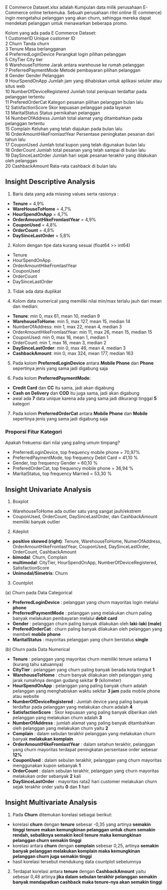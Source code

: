E Commerce Dataset.xlsx adalah Kumpulan data milik perusahaan E-Commerce online terkemuka. Sebuah perusahaan ritel online (E commerce) ingin mengetahui pelanggan yang akan churn, sehingga mereka dapat mendekati pelanggan untuk menawarkan beberapa promo.

Kolom yang ada pada E Commerce Dataset: <br>
1   CustomerID                    Unique customer ID <br>
2   Churn                         Tanda churn <br>
3   Tenure                        Masa berlangganan <br>
4   PreferredLoginDevice          Perangkat login pilihan pelanggan <br>
5   CityTier                      City tier <br>
6   WarehouseToHome               Jarak antara warehouse ke rumah pelanggan <br>
7   PreferredPaymentMode          Metode pembayaran pilihan pelanggan <br>
8   Gender                        Gender Pelanggan <br>
9   HourSpendOnApp                Jumlah jam yang dihabiskan untuk aplikasi seluler atau situs web <br>
10  NumberOfDeviceRegistered      Jumlah total penipuan terdaftar pada pelanggan tertentu <br>
11  PreferedOrderCat              Kategori pesanan pilihan pelanggan bulan lalu <br>
12  SatisfactionScore             Skor kepuasan pelanggan pada layanan <br>
13  MaritalStatus                 Status pernikahan pelanggan <br>
14  NumberOfAddress               Jumlah total alamat yang ditambahkan pada pelanggan tertentu <br>
15  Complain                      Keluhan yang telah diajukan pada bulan lalu <br>
16  OrderAmountHikeFromlastYear   Persentase peningkatan pesanan dari tahun lalu <br>
17  CouponUsed                    Jumlah total kupon yang telah digunakan bulan lalu <br>
18  OrderCount                    Jumlah total pesanan yang telah sampai di bulan lalu <br>
19  DaySinceLastOrder             Jumlah hari sejak pesanan terakhir yang dilakukan oleh pelanggan <br>
20  CashbackAmount                Rata-rata cashback di bulan lalu <br>

## Insight Descriptive Analysis

1) Baris data yang ada missing values serta rasionya :
- **Tenure** = 4,9%
- **WareHouseToHome** = 4,7%
- **HourSpendOnApp** = 4,7%
- **OrderAmountHikeFromlastYear** = 4,9%
- **CouponUsed** = 4,8%
- **OrderCount** = 4,8%
- **DaySinceLastOrder** = 5,8%

2) Kolom dengan tipe data kurang sesuai (float64 >> int64)
- Tenure
- HourSpendOnApp
- OrderAmountHikeFromlastYear
- CouponUsed
- OrderCount
- DaySinceLastOrder

3) Tidak ada data duplikat

4) Kolom data numerical yang memiliki nilai min/max terlalu jauh dari mean dan median:
- **Tenure**: min 0, max 61, mean 10, median 9
- **WarehouseToHome**: min 5, max 127, mean 15, median 14
- NumberOfAddress: min 1, max 22, mean 4, median 3
- OrderAmountHikeFromlastYear: min 11, max 26, mean 15, median 15
- CouponUsed: min 0, max 16, mean 1, median 1
- OrderCount: min 1, max 16, mean 3, median 2
- **DaySinceLastOrder**: min 0, max 46, mean 4, median 3
- **CashbackAmount**: min 0, max 324, mean 177, median 163

5) Pada kolom **PreferredLoginDevice** antara **Mobile Phone** dan **Phone** sepertinya jenis yang sama jadi digabung saja

6) Pada kolom **PreferredPaymentMode**:
- **Credit Card** dan **CC** itu sama, jadi akan digabung
- **Cash on Delivery** dan **COD** itu juga sama, jadi akan digabung
- awal ada **7** data unique karena ada yang sama jadi dikurangi tinggal **5** kategori

7) Pada kolom **PreferredOrderCat** antara **Mobile Phone** dan **Mobile** sepertinya jenis yang sama jadi digabung saja

### Proporsi Fitur Kategori
Apakah frekuensi dari nilai yang paling umum timpang?
- PreferredLoginDevice, top frequency mobile phone = 70,97%
- PreferredPaymentMode, top frequency Debit Card = 41,10 %
- Gender, top frequency Gender = 60,10 %
- PreferedOrderCat, top frequency mobile phone = 36,94 %
- MaritalStatus, top frequency Married = 53,30 %

## Insight Univariate Analysis
1) Boxplot
- WarehouseToHome ada outlier satu yang sangat jauh/ekstrem
- CouponUsed, OrderCount, DaySinceLastOrder, dan CashbackAmount memiliki banyak outlier

2) Kdeplot
- **positive skewed (right)**: Tenure, WarehouseToHome, NumerOfAddress, OrderAmountHikeFromlastYear, CouponUsed, DaySinceLastOrder, OrderCount, CashbackAmount
- **bimodal**: Churn, Complain
- **multimodal**: CityTier, HourSpendOnApp, NumberOfDeviceRegistered, SatisfactionScore
- **Unimodal/Simetris**: Churn

3) Countplot

(a) Churn pada Data Categorical
- **PreferredLoginDevice** : pelanggan yang churn mayoritas login melalui **phone** 
- **PreferredPaymentMode** : pelanggan yang melakukan churn paling banyak melakukan pembayaran melalui **debit card**
- **Gender** : pelanggan churn paling banyak dilakukan oleh **laki-laki (male)**
- **PreferedOrderCat** : churn paling banyak dilakukan oleh pelanggan yang membeli **mobile phone**
- **MaritalStatus** : mayoritas pelanggan yang churn berstatus **single**

(b) Churn pada Data Numerical
- **Tenure** : pelanggan yang mayoritas churn memiliki tenure selama **1** (kurang tahu satuannya)
- **CityTier** : pelanggan yang churn paling banyak berada kota tingkat **1**
- **WarehouseToHome** : churn banyak dilakukan oleh pelanggan yang jarak rumahnya dengan gudang sekitar **9** (kilometer)
- **HourSpendOnApp** : pelanggan yang paling banyak churn adalah pelanggan yang menghabiskan waktu sekitar **3 jam** pada mobile phone atau website
- **NumberOfDeviceRegistered** : Jumlah device yang paling banyak terdaftar pada pelanggan yang melakukan churn adalah **4**
- **SatisfactionScore** : Skor kepuasan yang paling banyak diberikan oleh pelanggan yang melakukan churn adalah **3**
- **NumberOfAddress** : jumlah alamat yang paling banyak ditambahkan oleh pelanggan yang melakukan churn yaitu **2**
- **Complain** : dalam sebulan terakhir pelanggan yang melakukan churn banyak **melakukan komplain**
- **OrderAmountHikeFromlastYear** : dalam setahun terakhir, pelanggan yang churn mayoritas terdapat peningkatan persentase order sebesar **12%**
- **CouponUsed** : dalam sebulan terakhir, pelanggan yang churn mayoritas menggunakan kupon sebanyak **1**
- **OrderCount** : dalam sebulan terakhir, pelanggan yang churn mayoritas melakukan order sebanyak **2** kali
- **DaySinceLastOrder** : mayoritas rata2 hari customer melakukan churn sejak terakhir order yaitu **0** dan **1** hari

## Insight Multivariate Analysis

1) Pada **Churn** ditemukan korelasi sebagai berikut:

- korelasi **churn** dengan **tenure** sebesar -0,35 yang artinya **semakin tinggi tenure makan kemungkinan pelanggan untuk churn semakin rendah, sebaliknya semakin kecil tenure maka kemungkinan pelanggan churn semakin tinggi**
- korelasi antara **churn** dengan **complain** sebesar 0,25, artinya **semakin banyak pelanggan melakukan komplain maka kemungkinan pelanggan churn juga semakin tinggi**
- hasil korelasi tersebut mendukung data countplot sebelumnya

2) Terdapat korelasi antara **tenure**  dengan **CashbackAmount** yaitu sebesar 0,48 artinya **jika dalam sebulan terakhir pelanggan semakin banyak mendapatkan cashback maka tenure-nya akan semakin tinggi**